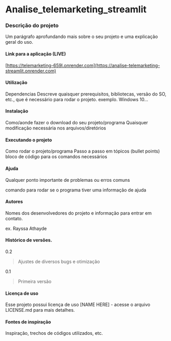 # Analise_telemarketing_streamlit

### Descrição do projeto <br>
Um parágrafo aprofundando mais sobre o seu projeto e uma explicação geral do uso.

#### Link para a aplicação (LIVE)
[https://telemarketing-659l.onrender.com](https://analise-telemarketing-streamlit.onrender.com)

#### Utilização
Dependencias
Descreve quaisquer prerequisitos, bibliotecas, versão do SO, etc., que é necessário para rodar o projeto.
exemplo. Windows 10...

#### Instalação
Como/aonde fazer o download do seu projeto/programa
Quaisquer modificação necessária nos arquivos/diretórios

#### Executando o projeto
Como rodar o projeto/programa
Passo a passo em tópicos (bullet points)
bloco de código para os comandos necessários

#### Ajuda
Qualquer ponto importante de problemas ou erros comuns

comando para rodar se o programa tiver uma informação de ajuda

#### Autores
Nomes dos desenvolvedores do projeto e informação para entrar em contato.

ex. Rayssa Athayde


#### Histórico de versões.
0.2
> Ajustes de diversos bugs e otimização

0.1
> Primeira versão

#### Licença de uso
Esse projeto possui licença de uso [NAME HERE] - acesse o arquivo LICENSE.md para mais detalhes.

#### Fontes de inspiração
Inspiração, trechos de códigos utilizados, etc.
